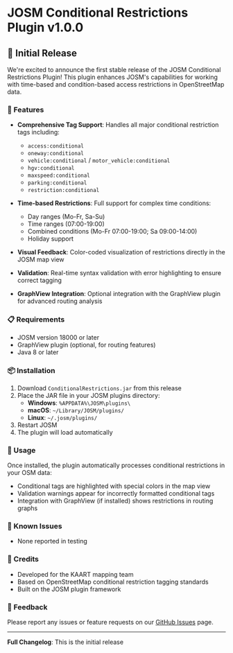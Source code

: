 # JOSM Conditional Restrictions Plugin v1.0.0

## 🎉 Initial Release

We're excited to announce the first stable release of the JOSM Conditional Restrictions Plugin! This plugin enhances JOSM's capabilities for working with time-based and condition-based access restrictions in OpenStreetMap data.

### 🚀 Features

- **Comprehensive Tag Support**: Handles all major conditional restriction tags including:
  - `access:conditional`
  - `oneway:conditional`  
  - `vehicle:conditional` / `motor_vehicle:conditional`
  - `hgv:conditional`
  - `maxspeed:conditional`
  - `parking:conditional`
  - `restriction:conditional`

- **Time-based Restrictions**: Full support for complex time conditions:
  - Day ranges (Mo-Fr, Sa-Su)
  - Time ranges (07:00-19:00) 
  - Combined conditions (Mo-Fr 07:00-19:00; Sa 09:00-14:00)
  - Holiday support

- **Visual Feedback**: Color-coded visualization of restrictions directly in the JOSM map view

- **Validation**: Real-time syntax validation with error highlighting to ensure correct tagging

- **GraphView Integration**: Optional integration with the GraphView plugin for advanced routing analysis

### 📋 Requirements

- JOSM version 18000 or later
- GraphView plugin (optional, for routing features)
- Java 8 or later

### 📦 Installation

1. Download `ConditionalRestrictions.jar` from this release
2. Place the JAR file in your JOSM plugins directory:
   - **Windows**: `%APPDATA%\JOSM\plugins\`
   - **macOS**: `~/Library/JOSM/plugins/`
   - **Linux**: `~/.josm/plugins/`
3. Restart JOSM
4. The plugin will load automatically

### 🔧 Usage

Once installed, the plugin automatically processes conditional restrictions in your OSM data:
- Conditional tags are highlighted with special colors in the map view
- Validation warnings appear for incorrectly formatted conditional tags
- Integration with GraphView (if installed) shows restrictions in routing graphs

### 🐛 Known Issues

- None reported in testing

### 🙏 Credits

- Developed for the KAART mapping team
- Based on OpenStreetMap conditional restriction tagging standards
- Built on the JOSM plugin framework

### 📝 Feedback

Please report any issues or feature requests on our [GitHub Issues](https://github.com/CEFgoose/JOSM_CR_PLUGIN/issues) page.

---

**Full Changelog**: This is the initial release